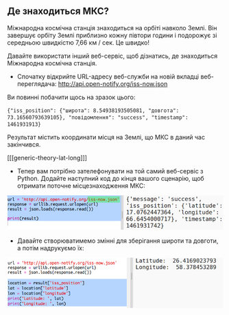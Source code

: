 ## Де знаходиться МКС?

Міжнародна космічна станція знаходиться на орбіті навколо Землі. Він завершує орбіту Землі приблизно кожну півтори години і подорожує зі середньою швидкістю 7,66 км / сек. Це швидко!

Давайте використати інший веб-сервіс, щоб дізнатись, де знаходиться Міжнародна космічна станція.

+ Спочатку відкрийте URL-адресу веб-служби на новій вкладці веб-переглядача: <a href="http://api.open-notify.org/iss-now.json" target="_blank">http://api.open-notify.org/iss-now.json</a>

Ви повинні побачити щось на зразок цього:

    {"iss_position": {"широта": 8.54938193505081, "довгота": 73.16560793639105}, "повідомлення": "success", "timestamp": 1461931913}
    

Результат містить координати місця на Землі, що МКС в даний час закінчився.

[[[generic-theory-lat-long]]]

+ Тепер вам потрібно зателефонувати на той самий веб-сервіс з Python. Додайте наступний код до кінця вашого сценарію, щоб отримати поточне місцезнаходження МКС:

![скріншот](images/iss-location.png)

+ Давайте створюватимемо змінні для зберігання широти та довготи, а потім надрукуємо їх:

![скріншот](images/iss-coordinates.png)